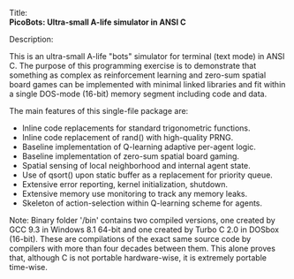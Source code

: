 Title:<br/>
<b>PicoBots: Ultra-small A-life simulator in ANSI C</b>

Description:<br/>
<p>This is an ultra-small A-life "bots" simulator for terminal (text mode) in ANSI C. The purpose of this programming exercise is to demonstrate that something as complex as reinforcement learning and zero-sum spatial board games can be implemented with minimal linked libraries and fit within a single DOS-mode (16-bit) memory segment including code and data.</p>
The main features of this single-file package are:
<ul>
    <li>Inline code replacements for standard trigonometric functions.</li>
	<li>Inline code replacement of rand() with high-quality PRNG.</li>
	<li>Baseline implementation of Q-learning adaptive per-agent logic.</li>
	<li>Baseline implementation of zero-sum spatial board gaming.</li>
	<li>Spatial sensing of local neighborhood and internal agent state.</li>
	<li>Use of qsort() upon static buffer as a replacement for priority queue.</li>
	<li>Extensive error reporting, kernel initialization, shutdown.</li>
	<li>Extensive memory use monitoring to track any memory leaks.</li>
	<li>Skeleton of action-selection within Q-learning scheme for agents.</li>
</ul>
Note: Binary folder '/bin' contains two compiled versions, one created by GCC 9.3 in Windows 8.1 64-bit and one created by Turbo C 2.0 in DOSbox (16-bit). These are compilations of the exact same source code by compilers with more than four decades between them. This alone proves that, although C is not portable hardware-wise, it is extremely portable time-wise.
